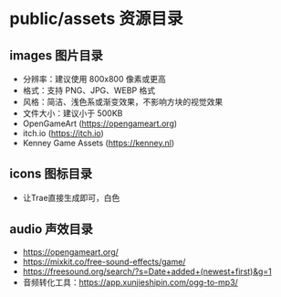 # public/assets 资源目录

## images 图片目录

- 分辨率：建议使用 800x800 像素或更高
- 格式：支持 PNG、JPG、WEBP 格式
- 风格：简洁、浅色系或渐变效果，不影响方块的视觉效果
- 文件大小：建议小于 500KB
- OpenGameArt (https://opengameart.org)
- itch.io (https://itch.io)
- Kenney Game Assets (https://kenney.nl)


## icons 图标目录

- 让Trae直接生成即可，白色


## audio 声效目录

- https://opengameart.org/
- https://mixkit.co/free-sound-effects/game/
- https://freesound.org/search/?s=Date+added+(newest+first)&g=1
- 音频转化工具：https://app.xunjieshipin.com/ogg-to-mp3/

